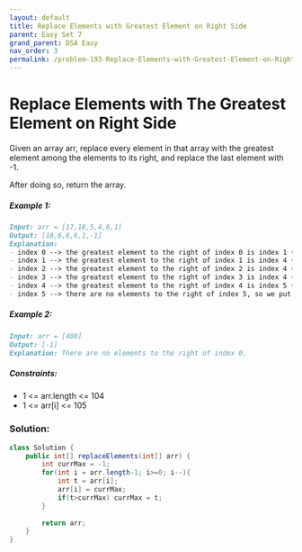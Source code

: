 ```yaml
---
layout: default
title: Replace Elements with Greatest Element on Right Side
parent: Easy Set 7
grand_parent: DSA Easy
nav_order: 3
permalink: /problem-193-Replace-Elements-with-Greatest-Element-on-Right-Side/
---
```

# Replace Elements with The Greatest Element on Right Side
Given an array arr, replace every element in that array with the greatest element among the elements to its right, and replace the last element with -1.

After doing so, return the array.

##### Example 1:
```markdown
Input: arr = [17,18,5,4,6,1]
Output: [18,6,6,6,1,-1]
Explanation:
- index 0 --> the greatest element to the right of index 0 is index 1 (18).
- index 1 --> the greatest element to the right of index 1 is index 4 (6).
- index 2 --> the greatest element to the right of index 2 is index 4 (6).
- index 3 --> the greatest element to the right of index 3 is index 4 (6).
- index 4 --> the greatest element to the right of index 4 is index 5 (1).
- index 5 --> there are no elements to the right of index 5, so we put -1.
```
##### Example 2:
```markdown
Input: arr = [400]
Output: [-1]
Explanation: There are no elements to the right of index 0.
```
##### Constraints:
* 1 <= arr.length <= 104
* 1 <= arr[i] <= 105

### Solution:
```java
class Solution {
    public int[] replaceElements(int[] arr) {
        int currMax = -1;
        for(int i = arr.length-1; i>=0; i--){
            int t = arr[i];
            arr[i] = currMax;
            if(t>currMax) currMax = t;
        }
        
        return arr;
    }
}
```

